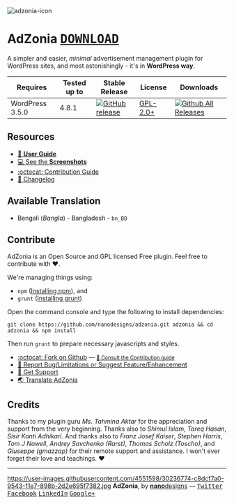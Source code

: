 ![adzonia-icon](https://user-images.githubusercontent.com/4551598/30236758-24e15b64-9543-11e7-9376-1fb044a45c26.png)
# AdZonia <kbd>[**DOWNLOAD**](https://github.com/nanodesigns/adzonia/releases/download/v2.0.0/adzonia-2.0.0.zip)</kbd>
A simpler and easier, _minimal_ advertisement management plugin for WordPress sites, and most astonishingly - it's in **WordPress way**.

| Requires | Tested up to | Stable Release | License | Downloads |
|---|---|---|---|---|
| WordPress 3.5.0 | 4.8.1 | [![GitHub release](https://img.shields.io/github/release/qubyte/rubidium.svg?style=flat-square)](https://github.com/nanodesigns/adzonia/releases/tag/v2.0.0) | [GPL-2.0+](http://www.gnu.org/licenses/gpl-2.0.txt) | [![Github All Releases](https://img.shields.io/github/downloads/atom/atom/total.svg?style=flat-square)](https://github.com/nanodesigns/adzonia/releases/) |

## Resources
* [:notebook_with_decorative_cover: **User Guide**](https://github.com/nanodesigns/adzonia/wiki/User-Guide)
* [:computer: See the **Screenshots**](https://github.com/nanodesigns/adzonia/wiki/Screenshots)
* [:octocat: Contribution Guide](https://github.com/nanodesigns/adzonia/blob/master/contributing.md)
* [:date: Changelog](https://github.com/nanodesigns/adzonia/wiki/Changelog)

## Available Translation
* Bengali (_Bangla_) - Bangladesh - `bn_BD`

## Contribute
AdZonia is an Open Source and GPL licensed Free plugin. Feel free to contribute with :heart:.

We're managing things using:

* `npm` ([Installing npm](https://docs.npmjs.com/getting-started/installing-node)), and
* `grunt` ([Installing grunt](https://gruntjs.com/getting-started))

Open the command console and type the following to install dependencies:

````
git clone https://github.com/nanodesigns/adzonia.git adzonia && cd adzonia && npm install
````

Then run `grunt` to prepare necessary javascripts and styles.

* [:octocat: Fork on Github](https://github.com/nanodesigns/adzonia) &mdash; <small>[:blue_book: Consult the Contribution guide](https://github.com/nanodesigns/adzonia/blob/master/contributing.md)</small>
* [:bug: Report Bug/Limitations or Suggest Feature/Enhancement](https://github.com/nanodesigns/adzonia/issues/new)
* [:flashlight: Get Support](https://github.com/nanodesigns/adzonia/issues/new)
* [:earth_asia: Translate AdZonia](https://github.com/nanodesigns/adzonia/wiki/Translating-AdZonia)

## Credits
Thanks to my plugin guru _Ms. Tahmina Aktar_ for the appreciation and support from the very beginning.
Thanks also to _Shimul Islam_, _Tareq Hasan_, _Sisir Kanti Adhikari_. And thanks also to _Franz Josef Kaiser_, _Stephen Harris_, _Tom J Nowell_, _Andrey Savchenko (Rarst)_, _Thomas Scholz (Toscho)_, and _Giuseppe (gmazzap)_ for their remote support and assistance. I won't ever forget their love and teachings. :heart:

---
https://user-images.githubusercontent.com/4551598/30236774-c8dcf7a0-9543-11e7-898b-2d2e695f7382.jpg **AdZonia**, by [**nano**designs](http://nanodesignsbd.com?ref=adzonia) &mdash; [<kbd>Twitter</kbd>](https://twitter.com/nanodesigns/) [<kbd>Facebook</kbd>](https://facebook.com/nanodesignsbd/) [<kbd>LinkedIn</kbd>](http://www.linkedin.com/company/nanodesigns) [<kbd>Google+</kbd>](https://google.com/+Nanodesignsbd)
